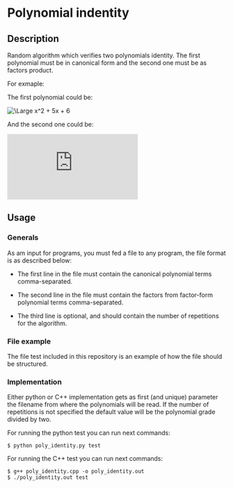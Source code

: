 # Polynomial indentity

## Description

Random algorithm which verifies two polynomials identity. The first polynomial must be in canonical form and the second one must be as factors product.

For exmaple:

The first polynomial could be:

![\Large x^2 + 5x + 6](https://latex.codecogs.com/svg.latex?x^2+5x+6)

And the second one could be:

![\Large (x + 3)(x + 2) ](https://latex.codecogs.com/svg.latex?(x%20+%203)(x%20+%202))


## Usage

### Generals

As am input for programs, you must fed a file to any program, the file format is as described below:

- The first line in the file must contain the canonical polynomial terms comma-separated.

- The second line in the file must contain the factors from factor-form polynomial terms comma-separated.

- The third line is optional, and should contain the number of repetitions for the algorithm. 

### File example

The file test included in this repository is an example of how the file should be structured.

### Implementation

Either python or C++ implementation gets as first (and unique) parameter the filename from where the polynomials will be read. If the number of repetitions is not specified the default value will be the polynomial grade divided by two.

For running the python test you can run next commands:

    $ python poly_identity.py test


For running the C++ test you can run next commands:

    $ g++ poly_identity.cpp -o poly_identity.out
    $ ./poly_identity.out test



